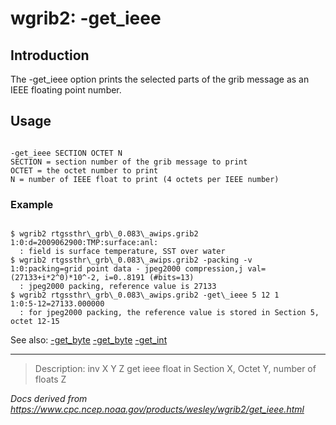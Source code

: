 # wgrib2: -get_ieee

## Introduction

The -get_ieee option prints
the selected parts of the grib message as an IEEE floating
point number.

## Usage

```

-get_ieee SECTION OCTET N
SECTION = section number of the grib message to print
OCTET = the octet number to print
N = number of IEEE float to print (4 octets per IEEE number)

```

### Example

```

$ wgrib2 rtgssthr\_grb\_0.083\_awips.grib2
1:0:d=2009062900:TMP:surface:anl:
  : field is surface temperature, SST over water
$ wgrib2 rtgssthr\_grb\_0.083\_awips.grib2 -packing -v
1:0:packing=grid point data - jpeg2000 compression,j val=(27133+i*2^0)*10^-2, i=0..8191 (#bits=13)
  : jpeg2000 packing, reference value is 27133
$ wgrib2 rtgssthr\_grb\_0.083\_awips.grib2 -get\_ieee 5 12 1
1:0:5-12=27133.000000
  : for jpeg2000 packing, the reference value is stored in Section 5, octet 12-15

```

See also:
[-get_byte](get_byte.md)
[-get_byte](get_hex.md)
[-get_int](get_int.md)

---

> Description: inv X Y Z get ieee float in Section X, Octet Y, number of floats Z

_Docs derived from <https://www.cpc.ncep.noaa.gov/products/wesley/wgrib2/get_ieee.html>_
